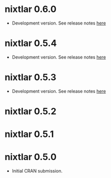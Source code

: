 # nixtlar 0.6.0 

- Development version. See release notes [here](https://github.com/Nixtla/nixtlar/releases/tag/v0.6.0)

# nixtlar 0.5.4

- Development version. See release notes [here](https://github.com/Nixtla/nixtlar/releases/tag/v0.5.4)

# nixtlar 0.5.3 

- Development version. See release notes [here](https://github.com/Nixtla/nixtlar/releases/tag/v0.5.3)

# nixtlar 0.5.2

# nixtlar 0.5.1

# nixtlar 0.5.0

- Initial CRAN submission.
